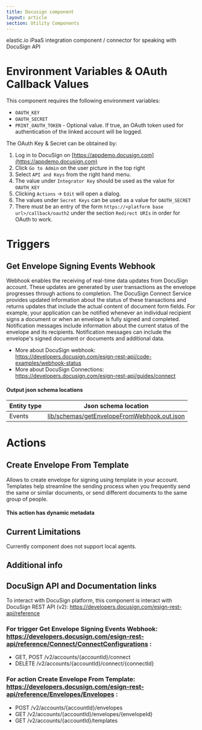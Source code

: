 ```yaml
---
title: Docusign component
layout: article
section: Utility Components
---
```


elastic.io iPaaS integration component / connector for speaking with DocuSign API

# Environment Variables & OAuth Callback Values
This component requires the following environment variables:
* `OAUTH_KEY`
* `OAUTH_SECRET`
* `PRINT_OAUTH_TOKEN` - Optional value.  If true, an OAuth token used for
 authentication of the linked account will be logged.

The OAuth Key & Secret can be obtained by:
1. Log in to DocuSign on [https://appdemo.docusign.com](https://appdemo.docusign.com)
2. Click `Go to Admin` on the user picture in the top right
3. Select `API and Keys` from the right hand menu.
4. The value under `Integrator Key` should be used as the value for `OAUTH_KEY`
5. Clicking `Actions` -> `Edit` will open a dialog.
6. The values under `Secret Keys` can be used as a value for `OAUTH_SECRET`
7. There must be an entry of the form `https://<platform base
url>/callback/oauth2` under the section `Redirect URIs` in order for OAuth to
work.

# Triggers
## Get Envelope Signing Events Webhook

Webhook enables the receiving of real-time data updates from DocuSign account. These updates are generated by user transactions as the envelope progresses through actions to completion. The DocuSign Connect Service provides updated information about the status of these transactions and returns updates that include the actual content of document form fields.
For example, your application can be notified whenever an individual recipient signs a document or when an envelope is fully signed and completed. Notification messages include information about the current status of the envelope and its recipients. Notification messages can include the envelope's signed document or documents and additional data.
  * More about DocuSign webhook: https://developers.docusign.com/esign-rest-api/code-examples/webhook-status
  * More about DocuSign Connections: https://developers.docusign.com/esign-rest-api/guides/connect

#### Output json schema locations
Entity type|Json schema location
-----------| -------------
|Events   |[lib/schemas/getEnvelopeFromWebhook.out.json](lib/schemas/getEnvelopeFromWebhook.out.json)

# Actions
## Create Envelope From Template

Allows to create envelope for signing using template in your account. Templates help streamline the sending process when you frequently send the same or similar documents, or send different documents to the same group of people.

#### This action has dynamic metadata

## Current Limitations

Currently component does not support local agents.

## Additional info
## DocuSign API and Documentation links
To interact with DocuSign platform, this component is interact with DocuSign REST API (v2): https://developers.docusign.com/esign-rest-api/reference

### For trigger Get Envelope Signing Events Webhook: https://developers.docusign.com/esign-rest-api/reference/Connect/ConnectConfigurations :
  * GET, POST /v2/accounts/{accountId}/connect
  * DELETE /v2/accounts/{accountId}/connect/{connectId}

### For action Create Envelope From Template: https://developers.docusign.com/esign-rest-api/reference/Envelopes/Envelopes :
  * POST /v2/accounts/{accountId}/envelopes
  * GET /v2/accounts/{accountId}/envelopes/{envelopeId}
  * GET /v2/accounts/{accountId}/templates
